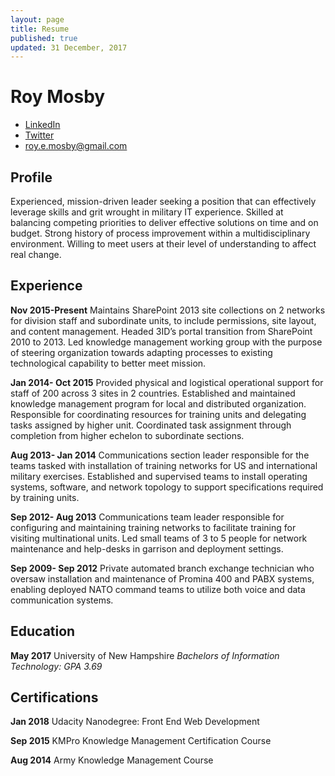 ```yaml
---
layout: page
title: Resume
published: true
updated: 31 December, 2017
---
```

# Roy Mosby

- [LinkedIn](www.linkedin.com/in/roy-mosby)
- [Twitter](https://twitter.com/royemosby)
- [roy.e.mosby@gmail.com](mailto:roy.e.mosby@gmail.com)

## Profile

Experienced, mission-driven leader seeking a position that can effectively leverage skills and grit wrought in military IT experience. Skilled at balancing competing priorities to deliver effective solutions on time and on budget. Strong history of process improvement within a multidisciplinary environment. Willing to meet users at their level of understanding to affect real change.

## Experience

**Nov 2015-Present** Maintains SharePoint 2013 site collections on 2 networks for division staff and subordinate units, to include permissions, site layout, and content management. Headed 3ID’s portal transition from SharePoint 2010 to 2013. Led knowledge management working group with the purpose of steering organization towards adapting processes to existing technological capability to better meet mission.

**Jan 2014- Oct 2015** Provided physical and logistical operational support for staff of 200 across 3 sites in 2 countries. Established and maintained knowledge management program for local and distributed organization.  Responsible for coordinating resources for training units and delegating tasks assigned by higher unit. Coordinated task assignment through completion from higher echelon to subordinate sections.

**Aug 2013- Jan 2014** Communications section leader responsible for the teams tasked with installation of training networks for US and international military exercises. Established and supervised teams to install operating systems, software, and network topology to support specifications required by training units.

**Sep 2012- Aug 2013** Communications team leader responsible for configuring and maintaining training networks to facilitate training for visiting multinational units. Led small teams of 3 to 5 people for network maintenance and help-desks in garrison and deployment settings.

**Sep 2009- Sep 2012** Private automated branch exchange technician who oversaw installation and maintenance of Promina 400 and PABX systems, enabling deployed NATO command teams to utilize both voice and data communication systems.

## Education

**May 2017** University of New Hampshire
*Bachelors of Information Technology: GPA 3.69*

## Certifications

**Jan 2018** Udacity Nanodegree: Front End Web Development

**Sep 2015** KMPro Knowledge Management Certification Course

**Aug 2014** Army Knowledge Management Course